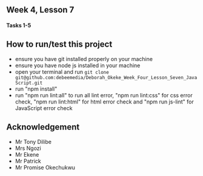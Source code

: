 ## Week 4, Lesson 7
#### Tasks 1-5

## How to run/test this project
* ensure you have git installed properly on your machine
* ensure you have node js installed in your machine
* open your terminal and run `git clone git@github.com:debeemedia/Deborah_Okeke_Week_Four_Lesson_Seven_JavaScript.git`
* run "npm install"
* run "npm run lint:all" to run all lint error, "npm run lint:css" for css error check, "npm run lint:html" for html error check and "npm run js-lint" for JavaScript error check

## Acknowledgement
* Mr Tony Dilibe
* Mrs Ngozi
* Mr Ekene
* Mr Patrick
* Mr Promise Okechukwu
